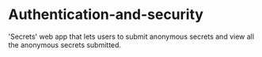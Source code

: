 # Authentication-and-security

'Secrets' web app that lets users to submit anonymous secrets and view all the anonymous secrets submitted.

